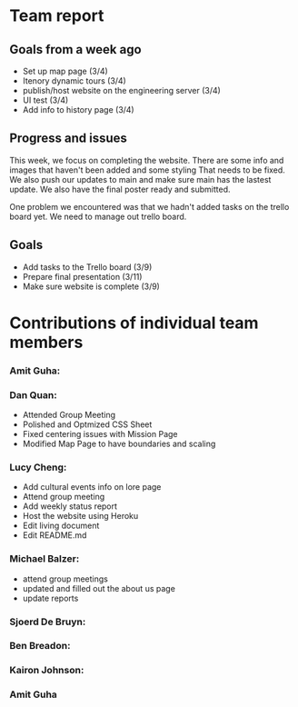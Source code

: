 # Team report
 
 ## Goals from a week ago 
 - Set up map page (3/4)
 - Itenory dynamic tours (3/4)
 - publish/host website on the engineering server (3/4)
 - UI test (3/4)
 - Add info to history page (3/4)
 
 ## Progress and issues
 This week, we focus on completing the website. There are some info and images that haven't been added and some styling 
 That needs to be fixed. We also push our updates to main and make sure main has the lastest update. We also have the final poster ready 
 and submitted. 
 
 One problem we encountered was that we hadn't added tasks on the trello board yet. We need to manage out trello board. 
 
 
 ## Goals
 - Add tasks to the Trello board (3/9)
 - Prepare final presentation (3/11)
 - Make sure website is complete (3/9)
 
 
 # Contributions of individual team members
 
 ### Amit Guha:
 
 ### Dan Quan:
 - Attended Group Meeting
 - Polished and Optmized CSS Sheet
 - Fixed centering issues with Mission Page
 - Modified Map Page to have boundaries and scaling
 
 ### Lucy Cheng:
 - Add cultural events info on lore page
 - Attend group meeting
 - Add weekly status report
 - Host the website using Heroku
 - Edit living document
 - Edit README.md
 
 
 ### Michael Balzer:
 
 - attend group meetings
 - updated and filled out the about us page
 - update reports
 
 ### Sjoerd De Bruyn:
 
 
 
 ### Ben Breadon:
 
 ### Kairon Johnson:
 
 ### Amit Guha
